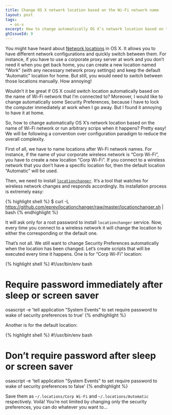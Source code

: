 ```yaml
---
title: Change OS X network location based on the Wi-Fi network name
layout: post
tags:
  - os-x
excerpt: How to change automatically OS X’s network location based on the name of Wi-Fi network and run arbitrary scrips when it happens.
ghIssueId: 9
---
```


You might have heard about [Network locations](https://support.apple.com/en-us/HT202480) in OS X.
It allows you to have different network configurations and quickly switch between them. For instance,
if you have to use a corporate proxy server at work and you don’t need it when you get back home,
you can create a new location named “Work” (with any necessary network proxy settings) and keep
the default “Automatic” location for home. But still, you would need to switch between those locations
manually. How annoying!

Wouldn’t it be great if OS X could switch location automatically based on the name of Wi-Fi network
that I’m connected to? Moreover, I would like to change automatically some Security Preferences,
because I have to lock the computer immediately at work when I go away. But I found it annoying
to have it at home.

So, how to change automatically OS X’s network location based on the name of Wi-Fi network or run
arbitrary scrips when it happens? Pretty easy! We will be following a convention over configuration
paradigm to reduce the overall complexity.

First of all, we have to name locations after Wi-Fi network names. For instance, if the name of
your corporate wireless network is “Corp Wi-Fi”, you have to create a new location “Corp Wi-Fi”.
If you connect to a wireless network that you don’t have a specific location for, then
the default location “Automatic” will be used.

Then, we need to install [`locationchanger`](https://github.com/eprev/locationchanger). It‘s a tool
that watches for wireless network changes and responds accordingly. Its installation process
is extremely easy:

{% highlight shell %}
$ curl -L https://github.com/eprev/locationchanger/raw/master/locationchanger.sh | bash
{% endhighlight %}

It will ask only for a root password to install `locationchanger` service. Now, every time you connect to
a wireless network it will change the location to either the corresponding or the default one.

That’s not all. We still want to change Security Preferences automatically when the location
has been changed. Let’s create scripts that will be executed every time it happens. One is
for “Corp Wi-Fi” location:

{% highlight shell %}
#!/usr/bin/env bash

# Require password immediately after sleep or screen saver
osascript -e 'tell application "System Events" to set require password to wake of security preferences to true'
{% endhighlight %}

Another is for the default location:

{% highlight shell %}
#!/usr/bin/env bash

# Don’t require password after sleep or screen saver
osascript -e 'tell application "System Events" to set require password to wake of security preferences to false'
{% endhighlight %}

Save them as `~/.locations/Corp Wi-Fi` and `~/.locations/Automatic` respectively. Voilà!
You’re not limited by changing only the security preferences, you can do whatever
you want to…
